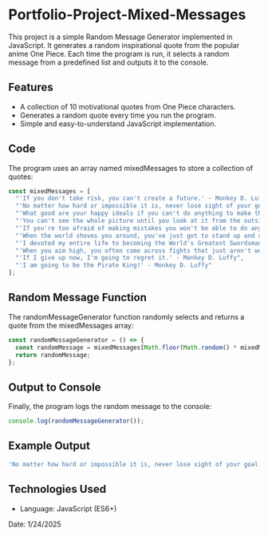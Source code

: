 # Portfolio-Project-Mixed-Messages

This project is a simple Random Message Generator implemented in JavaScript. It generates a random inspirational quote from the popular anime One Piece. Each time the program is run, it selects a random message from a predefined list and outputs it to the console.

## Features

+ A collection of 10 motivational quotes from One Piece characters.
+ Generates a random quote every time you run the program.
+ Simple and easy-to-understand JavaScript implementation.

## Code

The program uses an array named mixedMessages to store a collection of quotes:

```javascript 
const mixedMessages = [
  "'If you don't take risk, you can't create a future.' - Monkey D. Luffy",
  "'No matter how hard or impossible it is, never lose sight of your goal.' - Monkey D. Luffy",
  "'What good are your happy ideals if you can't do anything to make them a reality?' - Crocodile",
  "'You can't see the whole picture until you look at it from the outside.' - Trafalgar Law",
  "'If you're too afraid of making mistakes you won't be able to do anything.' - Sanji",
  "'When the world shoves you around, you've just got to stand up and shove back. It's not like somebody's going to save you if you start babbling excuses!' - Roronoa Zoro",
  "'I devoted my entire life to becoming the World's Greatest Swordsman. I made my choice, so I'm the only one who gets to call me stupid.' - Roronoa Zoro",
  "'When you aim high, you often come across fights that just aren't worth fighting.' - Marshall D. Teach",
  "'If I give up now, I'm going to regret it.' - Monkey D. Luffy",
  "'I am going to be the Pirate King!' - Monkey D. Luffy"
];
```

## Random Message Function

The randomMessageGenerator function randomly selects and returns a quote from the mixedMessages array:

```javascript
const randomMessageGenerator = () => {
  const randomMessage = mixedMessages[Math.floor(Math.random() * mixedMessages.length)];
  return randomMessage;
};
```

## Output to Console

Finally, the program logs the random message to the console:

```javascript
console.log(randomMessageGenerator());
```

## Example Output

```javascript
'No matter how hard or impossible it is, never lose sight of your goal.' - Monkey D. Luffy
```

## Technologies Used

+ Language: JavaScript (ES6+)

Date: 1/24/2025
